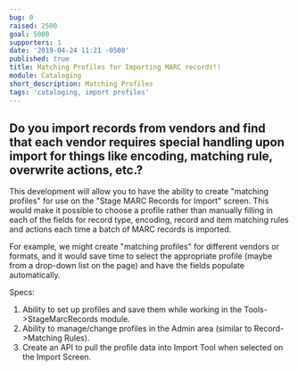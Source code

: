 ```yaml
---
bug: 0
raised: 2500
goal: 5000
supporters: 1
date: '2019-04-24 11:21 -0500'
published: true
title: Matching Profiles for Importing MARC records!!
module: Cataloging
short_description: Matching Profiles
tags: 'cataloging, import profiles'
---
```


## Do you import records from vendors and find that each vendor requires special handling upon import for things like encoding, matching rule, overwrite actions, etc.?

This development will allow you to have the ability to create "matching profiles" for use on the "Stage MARC Records for Import" screen. This would make it possible to choose a profile rather than manually filling in each of the fields for record type, encoding, record and item matching rules and actions each time a batch of MARC records is imported. 

For example, we might create "matching profiles" for different vendors or formats, and it would save time to select the appropriate profile (maybe from a drop-down list on the page) and have the fields populate automatically.

Specs:
1. Ability to set up profiles and save them while working in the Tools->StageMarcRecords module. 
2. Ability to manage/change profiles in the Admin area (similar to Record->Matching Rules). 
3. Create an API to pull the profile data into Import Tool when selected on the Import Screen.
